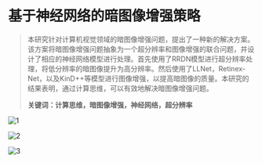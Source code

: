 # 基于神经网络的暗图像增强策略

> 本研究针对计算机视觉领域的暗图像增强问题，提出了一种新的解决方案。该方案将暗图像增强问题抽象为一个超分辨率和图像增强的联合问题，并设计了相应的神经网络模型进行处理。首先使用了RRDN模型进行超分辨率处理，将低分辨率的暗图像提升为高分辨率。然后使用了LLNet，Retinex-Net，以及KinD++等模型进行图像增强，以提高暗图像的质量。本研究的结果表明，通过计算思维，可以有效地解决暗图像增强问题。
>
> **关键词：计算思维，暗图像增强，神经网络，超分辨率**

![1](https://s2.loli.net/2023/06/10/ghI2Z8yDBSt3cmx.png)

![2](https://s2.loli.net/2023/06/10/D65j1Iklm4KrO9M.png)

![3](https://s2.loli.net/2023/06/10/Xq5it1Cj4Y2eUZ9.png)
